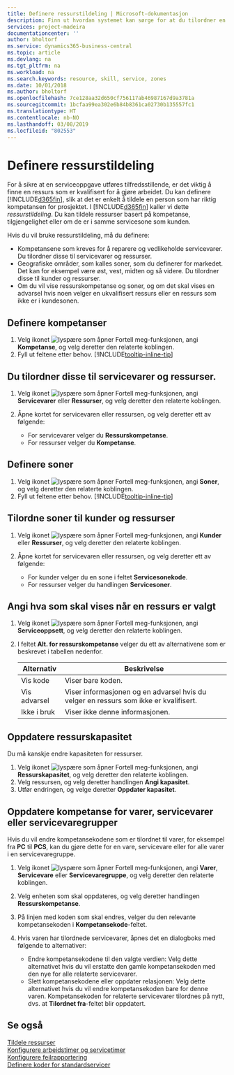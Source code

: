 ```yaml
---
title: Definere ressurstildeling | Microsoft-dokumentasjon
description: Finn ut hvordan systemet kan sørge for at du tilordner en person som ikke har de nødvendige kompetansen til å yte service.
services: project-madeira
documentationcenter: ''
author: bholtorf
ms.service: dynamics365-business-central
ms.topic: article
ms.devlang: na
ms.tgt_pltfrm: na
ms.workload: na
ms.search.keywords: resource, skill, service, zones
ms.date: 10/01/2018
ms.author: bholtorf
ms.openlocfilehash: 7ce128aa32d650cf756117ab46987167d9a3781a
ms.sourcegitcommit: 1bcfaa99ea302e6b84b8361ca02730b135557fc1
ms.translationtype: HT
ms.contentlocale: nb-NO
ms.lasthandoff: 03/08/2019
ms.locfileid: "802553"
---
```

# <a name="set-up-resource-allocation"></a>Definere ressurstildeling
For å sikre at en serviceoppgave utføres tilfredsstillende, er det viktig å finne en ressurs som er kvalifisert for å gjøre arbeidet. Du kan definere [!INCLUDE[d365fin](includes/d365fin_md.md)], slik at det er enkelt å tildele en person som har riktig kompetansen for prosjektet. I [!INCLUDE[d365fin](includes/d365fin_md.md)] kaller vi dette _ressurstildeling_. Du kan tildele ressurser basert på kompetanse, tilgjengelighet eller om de er i samme servicesone som kunden. 

Hvis du vil bruke ressurstildeling, må du definere:  
  
* Kompetansene som kreves for å reparere og vedlikeholde servicevarer. Du tilordner disse til servicevarer og ressurser.  
* Geografiske områder, som kalles soner, som du definerer for markedet. Det kan for eksempel være øst, vest, midten og så videre. Du tilordner disse til kunder og ressurser.  
* Om du vil vise ressurskompetanse og soner, og om det skal vises en advarsel hvis noen velger en ukvalifisert ressurs eller en ressurs som ikke er i kundesonen.  

## <a name="to-set-up-skills"></a>Definere kompetanser
1. Velg ikonet ![lyspære som åpner Fortell meg-funksjonen](media/ui-search/search_small.png "Fortell hva du vil gjøre"), angi **Kompetanse**, og velg deretter den relaterte koblingen.  
2. Fyll ut feltene etter behov. [!INCLUDE[tooltip-inline-tip](includes/tooltip-inline-tip_md.md)]  

## <a name="to-assign-skills-to-service-items-and-resources"></a>Du tilordner disse til servicevarer og ressurser.
1. Velg ikonet ![lyspære som åpner Fortell meg-funksjonen](media/ui-search/search_small.png "Fortell hva du vil gjøre"), angi **Servicevarer** eller **Ressurser**, og velg deretter den relaterte koblingen.  
2. Åpne kortet for servicevaren eller ressursen, og velg deretter ett av følgende:  
  
    * For servicevarer velger du **Ressurskompetanse**.  
    * For ressurser velger du **Kompetanse**.  

## <a name="to-set-up-zones"></a>Definere soner
1. Velg ikonet ![lyspære som åpner Fortell meg-funksjonen](media/ui-search/search_small.png "Fortell hva du vil gjøre"), angi **Soner**, og velg deretter den relaterte koblingen.  
2. Fyll ut feltene etter behov. [!INCLUDE[tooltip-inline-tip](includes/tooltip-inline-tip_md.md)]  

## <a name="to-assign-zones-to-customers-and-resources"></a>Tilordne soner til kunder og ressurser 
1. Velg ikonet ![lyspære som åpner Fortell meg-funksjonen](media/ui-search/search_small.png "Fortell hva du vil gjøre"), angi **Kunder** eller **Ressurser**, og velg deretter den relaterte koblingen.  
2. Åpne kortet for servicevaren eller ressursen, og velg deretter ett av følgende:  
  
    * For kunder velger du en sone i feltet **Servicesonekode**.  
    * For ressurser velger du handlingen **Servicesoner**.  

## <a name="to-specify-what-to-show-when-a-resource-is-chosen"></a>Angi hva som skal vises når en ressurs er valgt
1. Velg ikonet ![lyspære som åpner Fortell meg-funksjonen](media/ui-search/search_small.png "Fortell hva du vil gjøre"), angi **Serviceoppsett**, og velg deretter den relaterte koblingen. 
2. I feltet **Alt. for ressurskompetanse** velger du ett av alternativene som er beskrevet i tabellen nedenfor.  
  
    |**Alternativ**|**Beskrivelse**|  
    |------------|-------------|  
    |Vis kode | Viser bare koden.|  
    |Vis advarsel | Viser informasjonen og en advarsel hvis du velger en ressurs som ikke er kvalifisert.|  
    |Ikke i bruk | Viser ikke denne informasjonen.|  

## <a name="to-update-resource-capacity"></a>Oppdatere ressurskapasitet  
Du må kanskje endre kapasiteten for ressurser.  
  
1. Velg ikonet ![lyspære som åpner Fortell meg-funksjonen](media/ui-search/search_small.png "Fortell hva du vil gjøre"), angi **Ressurskapasitet**, og velg deretter den relaterte koblingen.  
2. Velg ressursen, og velg deretter handlingen **Angi kapasitet**.  
3. Utfør endringen, og velge deretter **Oppdater kapasitet**.  

## <a name="to-update-skills-for-items-service-items-or-service-item-groups"></a>Oppdatere kompetanse for varer, servicevarer eller servicevaregrupper
Hvis du vil endre kompetansekodene som er tilordnet til varer, for eksempel fra **PC** til **PCS**, kan du gjøre dette for en vare, servicevare eller for alle varer i en servicevaregruppe.  
  
1. Velg ikonet ![lyspære som åpner Fortell meg-funksjonen](media/ui-search/search_small.png "Fortell hva du vil gjøre"), angi **Varer**, **Servicevare** eller **Servicevaregruppe**, og velg deretter den relaterte koblingen.  
2. Velg enheten som skal oppdateres, og velg deretter handlingen **Ressurskompetanse**.  
3. På linjen med koden som skal endres, velger du den relevante kompetansekoden i **Kompetansekode**-feltet.  
4.  Hvis varen har tilordnede servicevarer, åpnes det en dialogboks med følgende to alternativer:  
  
    * Endre kompetansekodene til den valgte verdien: Velg dette alternativet hvis du vil erstatte den gamle kompetansekoden med den nye for alle relaterte servicevarer.  
    * Slett kompetansekodene eller oppdater relasjonen: Velg dette alternativet hvis du vil endre kompetansekoden bare for denne varen. Kompetansekoden for relaterte servicevarer tilordnes på nytt, dvs. at **Tilordnet fra**-feltet blir oppdatert.  
  
## <a name="see-also"></a>Se også
[Tildele ressurser](service-how-to-allocate-resources.md)  
[Konfigurere arbeidstimer og servicetimer](service-how-setup-work-service-hours.md)  
[Konfigurere feilrapportering](service-how-setup-fault-reporting.md)  
[Definere koder for standardservicer](service-how-setup-service-coding.md)  
 

